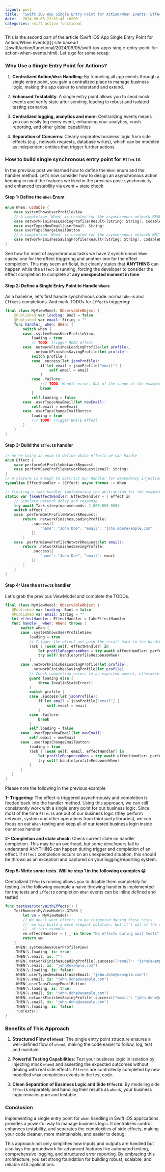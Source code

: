 ```yaml
---
layout: post
title:  "Swift iOS App Single Entry Point for Action/When Events: Effects"
date:   2024-09-06 21:31:41 +0200
categories: swift action functional
---
```


This is the second part of the article [Swift iOS App Single Entry Point for Action/When Events]({{ site.baseurl }}swift/action/functional/2024/09/05/swift-ios-apps-single-entry-point-for-action-when-events.html). Let's go for some recap:

### **Why Use a Single Entry Point for Actions?**

1. **Centralized Action/`When` Handling**: By funneling all app events through a single entry point,
 you gain a centralized place to manage business logic, making the app easier to understand and extend. 
  
2. **Enhanced Testability**: A single entry point allows you to send mock events and verify state after 
sending, leading to robust and isolated testing scenarios.

3. **Centralized logging, analytics and more**: Centralizing events means you can easily log every event, enhancing your 
analytics, crash reporting, and other global capabilities

4. **Separation of Concerns**: Clearly separates business logic from side effects (e.g., network requests,
 database writes), which can be modeled as independent entities that trigger further actions.

### **How to build single synchronous entry point for `Effect`s**

In the previous post we learned how to define the `When` enum and the handler method. Let's now
consider how to design an asynchronous action keeping in mind the features we liked in the previous 
post: synchronicity and enhanced testability via event + state check.

#### **Step 1: Define the `When` Enum**

```swift
enum When: Codable {
    case systemShowsUserProfileView
    // A completion `When` is created for the asynchronous network READ effect
    case networkFinishesLoadingProfile(Result<[String: String], CodableError>)
    case userTypesNewEmail(userEmail: String)
    case userTapsChangeEmailButton
    // A completion `When` is created for the asynchronous network WRITE effect
    case networkFinishesSavingProfile(Result<[String: String], CodableError>)
}
```

See how for most of asynchronous tasks we have 2 synchronous `When` cases: one for the effect 
triggering and another one for the effect completion. This may seem artificial, but cleanly 
states that **ANYTHING** can happen while the `Effect` is running, forcing the developer to 
consider the effect completion to complete at **any unexpected moment in time**

#### **Step 2: Define a Single Entry Point to Handle `When`s**

As a baseline, let's first handle synchrhnous code: normal `When`s and `Effect`s completions.
And mark TODOs for `Effect`s triggering:

```swift
final class MyViewModel: ObservableObject {
    @Published var loading: Bool = false
    @Published var email: String = ""
    func handle(_ when: When) {
        switch when {
        case .systemShowsUserProfileView:
            loading = true
            // TODO: trigger READ effect
        case .networkFinishesLoadingProfile(let profile),
             .networkFinishesSavingProfile(let profile):
            switch profile {
            case .success(let jsonProfile):
                if let email = jsonProfile["email"] {
                    self.email = email
                }
            case .failure:
                /// TODO: Handle error. Out of the scope of the example
                break
            }
            self.loading = false
        case .userTypesNewEmail(let newEmail):
            self.email = newEmail
        case .userTapsChangeEmailButton:
            loading = true
            /// TODO: Trigger WRITE effect
        }
    }
}
```

#### **Step 3: Build the `Effect`s handler**

```swift
// We're using an enum to define which effects we can handle
enum Effect {
    case performGetProfileNetworkRequest
    case performSaveProfileNetworkRequest(email: String)
}
// A closure is enough to abstract our Handler for dependency injection
typealias EffectHandler = (Effect) async throws -> When

// Creating a fake handler implementing the abstraction for the example
static var fakeEffectHandler: EffectHandler = { effect in
    // Simulate network delay and response
    try await Task.sleep(nanoseconds: 1_000_000_000)
    switch effect {
    case .performGetProfileNetworkRequest:
        return .networkFinishesLoadingProfile(
            .success([
                "name": "John Doe", "email": "john.doe@example.com"
            ])
        )
    case .performSaveProfileNetworkRequest(let email):
        return .networkFinishesSavingProfile(
            .success([
                "name": "John Doe", "email": email
            ])
        )
    }
}
```

#### **Step 4: Use the `Effect`s handler**

Let's grab the previous ViewModel and complete the TODOs.

 ```swift
final class MyViewModel: ObservableObject {
    @Published var loading: Bool = false
    @Published var email: String = ""
    let effectHandler: EffectHandler = fakeEffectHandler
    func handle(_ when: When) throws {
        switch when {
        case .systemShowsUserProfileView:
            loading = true
            // Trigger the effect ant push the result back to the handler method
            Task { [weak self, effectHandler] in
                let profileResponseWhen = try await effectHandler(.performGetProfileNetworkRequest)
                try self?.handle(profileResponseWhen)
            }
        case .networkFinishesLoadingProfile(let profile),
             .networkFinishesSavingProfile(let profile):
            // Check completion occurs in an expected moment, otherwise fail
            guard loading else {
                throw InvalidStateError()
            }
            switch profile {
            case .success(let jsonProfile):
                if let email = jsonProfile["email"] {
                    self.email = email
                }
            case .failure:
                break
            }
            self.loading = false
        case .userTypesNewEmail(let newEmail):
            self.email = newEmail
        case .userTapsChangeEmailButton:
            loading = true
            Task { [weak self, email, effectHandler] in
                let profileResponseWhen = try await effectHandler(.performSaveProfileNetworkRequest(email: email))
                try self?.handle(profileResponseWhen)
            }
        }
    }
}
```

Please note the following in the previous example

**1- Triggering:** The effect is triggered asynchrnously and completion is feeded back into
the handler method. Using this approach, we can still consistently work with a single entry
point for our business logic. Since most of the time `Effect`s are out of our business logic 
(they perform network, system and other operations from third party libraries), we can 
focus on our `When` testing and keep all of our tested business login inside our `When`s 
handler

**2- Completion and state check:** Check current state on handler completion. This may be an
overhead, but some developers fail to understand ANYTHING can happen during trigger and 
completion of an effect. If `Effect` completion occurs on an unexpected situation, this should
 be thrown as an exception and captured on your logging/reporting system. 

#### **Step 5: Write some tests. Will be step 1 in the following examples 😀**

Centralized `Effect`s running allows you to disable them completely for testing. In the following
example a naive throwing handler is implemented for the tests and `Effect`s completion
`When` events can be inline defined and tested

```swift
func testUserStoryWithEffects() {
    TestRunner<MyViewModel>.GIVEN {
        let vm = MyViewModel()
        // We don't want effects to be triggered during these tests
        //  we may build a more elegant solution, but it's out of the scope
        //  of this example
        vm.effectHandler = { _ in throw "No effects during unit tests" }
        return vm
    }
    .WHEN(.systemShowsUserProfileView)
    .THEN(\.loading, is: true)
    .THEN(\.email, is: "")
    .WHEN(.networkFinishesLoadingProfile(.success(["email": "john@example.com"])))
    .THEN(\.email, is: "john@example.com")
    .THEN(\.loading, is: false)
    .WHEN(.userTypesNewEmail(userEmail: "john.dohe@example.com"))
    .THEN(\.email, is: "john.dohe@example.com")
    .WHEN(.userTapsChangeEmailButton)
    .THEN(\.loading, is: true)
    .THEN(\.email, is: "john.dohe@example.com")
    .WHEN(.networkFinishesSavingProfile(.success(["email": "john.dohe@example.com"])))
    .THEN(\.email, is: "john.dohe@example.com")
    .THEN(\.loading, is: false)
    .runTests()
}
```

### **Benefits of This Approach**

1. **Structured Flow of `When`s**: The single entry point structure ensures a well-defined flow of `when`s,
 making the code easier to follow, log, test and maintain.

2. **Powerful Testing Capabilities**: Test your business logic in isolation by injecting mock `when`s and 
asserting the expected outcomes without dealing with real side effects. `Effect`s are controlledly completed by
new modelled `when` completion events in the test code.

3. **Clean Separation of Business Logic and Side `Effect`s**: By modeling side `Effect`s separately and handling their results 
as `when`s, your business logic remains pure and testable.
   
### **Conclusion**

Implementing a single entry point for `when` handling in Swift iOS applications provides a powerful way to manage business
logic. It centralizes control, enhances testability, and separates the complexities of side effects, making your code cleaner,
more maintainable, and easier to debug. 

This approach not only simplifies how inputs and outputs are handled but also lays the groundwork for advanced features 
like automated testing, comprehensive logging, and structured error reporting. By embracing this architecture, you set 
 strong foundation for building robust, scalable, and reliable iOS applications.
